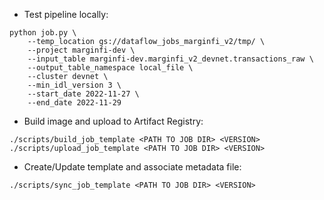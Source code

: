 - Test pipeline locally:

```
python job.py \
    --temp_location gs://dataflow_jobs_marginfi_v2/tmp/ \
    --project marginfi-dev \
    --input_table marginfi-dev.marginfi_v2_devnet.transactions_raw \
    --output_table_namespace local_file \
    --cluster devnet \
    --min_idl_version 3 \
    --start_date 2022-11-27 \
    --end_date 2022-11-29
```

- Build image and upload to Artifact Registry:

```
./scripts/build_job_template <PATH TO JOB DIR> <VERSION>
./scripts/upload_job_template <PATH TO JOB DIR> <VERSION>
```

- Create/Update template and associate metadata file:

```
./scripts/sync_job_template <PATH TO JOB DIR> <VERSION>
```
